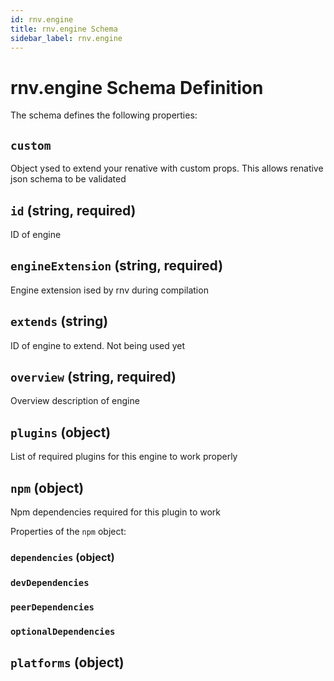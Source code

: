 ```yaml
---
id: rnv.engine
title: rnv.engine Schema
sidebar_label: rnv.engine
---
```



# rnv.engine Schema Definition

The schema defines the following properties:

## `custom`

Object ysed to extend your renative with custom props. This allows renative json schema to be validated

## `id` (string, required)

ID of engine

## `engineExtension` (string, required)

Engine extension ised by rnv during compilation

## `extends` (string)

ID of engine to extend. Not being used yet

## `overview` (string, required)

Overview description of engine

## `plugins` (object)

List of required plugins for this engine to work properly

## `npm` (object)

Npm dependencies required for this plugin to work

Properties of the `npm` object:

### `dependencies` (object)

### `devDependencies`

### `peerDependencies`

### `optionalDependencies`

## `platforms` (object)